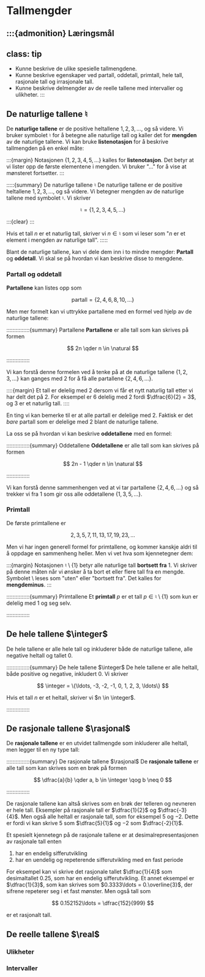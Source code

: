 # Tallmengder

:::{admonition} Læringsmål
---
class: tip
---
* Kunne beskrive de ulike spesielle tallmengdene.
* Kunne beskrive egenskaper ved partall, oddetall, primtall, hele tall, rasjonale tall og irrasjonale tall.
* Kunne beskrive delmengder av de reelle tallene med intervaller og ulikheter.
:::


## De naturlige tallene $\natural$

De **naturlige tallene** er de positive heltallene $1, 2, 3, \ldots$, og så videre. Vi bruker symbolet $\natural$ for å betegne alle naturlige tall og kaller det for **mengden** av de naturlige tallene. Vi kan bruke **listenotasjon** for å beskrive tallmengden på en enkel måte:


:::{margin}
Notasjonen $\{1, 2, 3, 4, 5, \ldots\}$ kalles for **listenotasjon**. Det betyr at vi lister opp de første elementene i mengden. Vi bruker "$\ldots$" for å vise at mønsteret fortsetter.
:::

:::::{summary} De naturlige tallene $\natural$
De naturlige tallene er de positive heltallene $1, 2, 3, \ldots$, og så videre. Vi betegner mengden av de naturlige tallene med symbolet $\natural$. Vi skriver

$$
\natural = \{1, 2, 3, 4, 5, \ldots\}
$$

:::{clear}
:::

Hvis et tall $n$ er et naturlig tall, skriver vi $n \in \natural$ som vi leser som "$n$ er et element i mengden av naturlige tall". 
:::::


Blant de naturlige tallene, kan vi dele dem inn i to mindre mengder: **Partall** og **oddetall**. Vi skal se på hvordan vi kan beskrive disse to mengdene.

### Partall og oddetall

**Partallene** kan listes opp som 

$$
\mathrm{partall} = \{2, 4, 6, 8, 10, \ldots\}
$$

Men mer formelt kan vi uttrykke partallene med en formel ved hjelp av de naturlige tallene:

:::::::::::::::{summary} Partallene
**Partallene** er alle tall som kan skrives på formen 

$$
2n \qder n \in \natural
$$

:::::::::::::::

Vi kan forstå denne formelen ved å tenke på at de naturlige tallene $\{1, 2, 3, \ldots\}$ kan ganges med $2$ for å få alle partallene $\{2, 4, 6, \ldots\}$. 


::::{margin}
Et tall er delelig med $2$ dersom vi får et nytt naturlig tall etter vi har delt det på $2$. For eksempel er $6$ delelig med $2$ fordi $\dfrac{6}{2} = 3$, og $3$ er et naturlig tall.
::::

En ting vi kan bemerke til er at alle partall er delelige med $2$. Faktisk er det *bare* partall som er delelige med $2$ blant de naturlige tallene.

La oss se på hvordan vi kan beskrive **oddetallene** med en formel:

:::::::::::::::{summary} Oddetallene
**Oddetallene** er alle tall som kan skrives på formen

$$
2n - 1 \qder n \in \natural
$$

:::::::::::::::


Vi kan forstå denne sammenhengen ved at vi tar partallene $\{2, 4, 6, \ldots\}$ og så trekker vi fra $1$ som gir oss alle oddetallene $\{1, 3, 5, \ldots\}$.



### Primtall


De første primtallene er 

$$
2, 3, 5, 7, 11, 13, 17, 19, 23, \ldots
$$

Men vi har ingen generell formel for primtallene, og kommer kanskje aldri til å oppdage en sammenheng heller. Men vi vet hva som kjennetegner dem:


:::{margin}
Notasjonen $\natural \setminus \{1\}$ betyr alle naturlige tall **bortsett fra** $1$. Vi skriver på denne måten når vi ønsker å ta bort et eller flere tall fra en mengde. Symbolet $\setminus$ leses som "uten" eller "bortsett fra". Det kalles for **mengdeminus**.
:::

:::::::::::::::{summary} Primtallene
Et **primtall** $p$ er et tall $p \in \natural \setminus \{1\}$ som kun er delelig med $1$ og seg selv. 

:::::::::::::::




## De hele tallene $\integer$

De hele tallene er alle hele tall og inkluderer både de naturlige tallene, alle negative heltall og tallet $0$.

:::::::::::::::{summary} De hele tallene $\integer$
De hele tallene er alle heltall, både positive og negative, inkludert $0$. Vi skriver

$$
\integer = \{\ldots, -3, -2, -1, 0, 1, 2, 3, \ldots\}
$$

Hvis et tall $n$ er et heltall, skriver vi $n \in \integer$. 


:::::::::::::::





## De rasjonale tallene $\rasjonal$
De **rasjonale tallene** er en utvidet tallmengde som inkluderer alle heltall, men legger til en ny type tall:


:::::::::::::::{summary} De rasjonale tallene $\rasjonal$
De **rasjonale tallene** er alle tall som kan skrives som en brøk på formen

$$
\dfrac{a}{b} \qder a, b \in \integer \qog b \neq 0
$$

:::::::::::::::

De rasjonale tallene kan altså skrives som en brøk der telleren og nevneren er hele tall. Eksempler på rasjonale tall er $\dfrac{1}{2}$ og $\dfrac{-3}{4}$. Men også alle heltall er rasjonale tall, som for eksempel $5$ og $-2$. Dette er fordi vi kan skrive $5$ som $\dfrac{5}{1}$ og $-2$ som $\dfrac{-2}{1}$.


Et spesielt kjennetegn på de rasjonale tallene er at desimalrepresentasjonen av rasjonale tall enten
1. har en endelig sifferutvikling
2. har en uendelig og repeterende sifferutvikling med en fast periode

For eksempel kan vi skrive det rasjonale tallet $\dfrac{1}{4}$ som desimaltallet $0.25$, som har en endelig sifferutvikling. Et annet eksempel er $\dfrac{1}{3}$, som kan skrives som $0.3333\ldots = 0.\overline{3}$, der sifrene repeterer seg i et fast mønster. Men også tall som 

$$
0.152152\ldots = \dfrac{152}{999}
$$

er et rasjonalt tall.


## De reelle tallene $\real$


### Ulikheter


### Intervaller